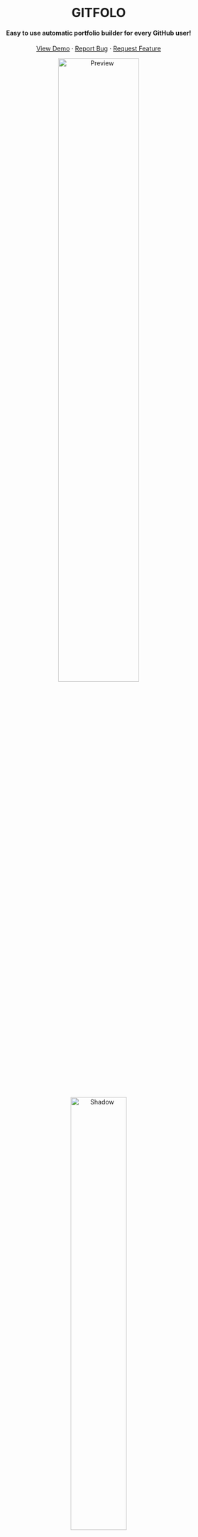 <br/>

<p align="center">

<h1 align="center"> GITFOLO </h1>

  <h4 align="center">Easy to use automatic portfolio builder for every GitHub user!</h4>
  <p align="center">
    <a href="https://abdullah-129.000webhostapp.com/">View Demo</a>
    ·
    <a href="https://abdullah-129.000webhostapp.com/">Report Bug</a>
    ·
    <a href="https://abdullah-129.000webhostapp.com/">Request Feature</a>
  </p>
</p>

<p align="center">
  <a href="https://abdullah-129.000webhostapp.com/">
    <img src="https://i.ibb.co/Sm90B9w/Portfolio-of-Abdullah-Shahid-Google-Chrome-2023-11-27-04-16-58.gif" alt="Preview" width="60%"/>
  </a>
  <br/>
  <a href="#arifszn"><img src="https://arifszn.netlify.app/assets/img/drop-shadow.png" width="50%" alt="Shadow"/></a>
</p>

**GitFolo** is an easy to use portfolio builder where you can create a portfolio page automatically by just providing your GitHub username. It is built using React.js on top of Vite. But it's not necessary to have knowledge on these to get you started. You can make your own copy with zero coding experience.

**Features:**

✓ [Easy to Setup](#-installation--setup)  
✓ [30 Themes](#themes)  
✓ [Google Analytics](#google-analytics)  
✓ [Hotjar](#hotjar)  
✓ [SEO](#seo)  
✓ [PWA](#pwa)  
✓ [Avatar and Bio](#avatar-and-bio)  
✓ [Social Links](#social-links)  
✓ [Skill Section](#skills)  
✓ [Experience Section](#experience)  
✓ [Certification Section](#certifications)  
✓ [Education Section](#education)  
✓ [Projects Section](#projects)  
✓ [Blog Posts Section](#blog-posts)

To view a live example, **[click here](https://abdullah-129.000webhostapp.com)**.

Or try it **[online](https://stackblitz.com/~/github.com/Abdullah-129/gitfolo)**.

<p align="center">
  <img src="https://i.ibb.co/7CrgRQB/Screenshot-2023-11-27-042021.png" alt="Themes">
</p>
<p align="center">
  <img src="https://i.ibb.co/Wcwg86S/Screenshot-2023-11-27-042031.png" alt="Themes">
</p>
<p align="center">
  <img src="https://i.ibb.co/syTXYGd/Screenshot-2023-11-27-042103.png" alt="Themes">
</p>
<p align="center">
  <img src="https://i.ibb.co/x86cm8F/Screenshot-2023-11-27-042048.png" alt="Themes">
</p>

## 🛠 Installation & Setup

There are two ways to use **GITFOLO**. Use any.

- [Forking this repo _(recommended)_](#forking-this-repo)
- [Setting up locally](#setting-up-locally)

### Forking this repo

These instructions will get you a copy of the project and deploy your portfolio online using GitHub Pages!

- **Fork repo:** Click [here](https://github.com/abdullah-129/gitfolo/fork) to fork the repo so you have your own project to customize. A "fork" is a copy of a repository.
- **Rename repo:**
  - If you want to host your portfolio at `https://<USERNAME>.github.io`, rename your forked repository to `username.github.io` in GitHub, where `username` is your GitHub username (or organization name).
  - If you want to host your portfolio at `https://<USERNAME>.github.io/<REPO_NAME>` (e.g. `https://<USERNAME>.github.io/portfolio`), rename your forked repository to `<REPO_NAME>` (e.g. `portfolio`) in GitHub.
- **Enable workflows:** Go to your repo's **Actions** tab and enable workflows.

  ![Workflows](https://arifszn.netlify.app/assets/img/hosted/gitprofile/workflows.png)

- **Base Value:** Open `vite.config.js`, and change `base`'s value.

  - If you are deploying to `https://<USERNAME>.github.io`, set `base` to `'/'`.

  - If you are deploying to `https://<USERNAME>.github.io/<REPO_NAME>` (e.g. `https://<USERNAME>.github.io/portfolio`), then set `base` to `'/<REPO_NAME>/'` (e.g. `'/portfolio/'`).

  ```js
  {
    base: '/',
    // ...
  }
  ```

- **Commit the changes:** Now commit to your **main** branch with your changes. Wait a few minutes so that the CI/CD pipeline can publish your website to GitHub Pages. You can check the progress in the [Actions]() tab.

Your portfolio website will be live shortly. Any time you commit a change to the **main** branch, the website will be automatically updated. If you face any issue viewing the website, double-check the `base` value in the `vite.config.js` file. Also, check if **Source** is set to **GitHub Actions** in **Settings** ➜ **Pages** ➜ **Build and deployment**.

If you wish to add a custom domain, no CNAME file is required. Just add it to your repo's **Settings** ➜ **Pages** ➜ **Custom domain**.

As this is a Vite project, you can also host your website to Netlify, Vercel, Heroku, or other popular services. Please refer to this [doc](https://vitejs.dev/guide/static-deploy.html) for a detailed deployment guide to other services. Also, if you are not deploying to GitHub pages, `base:` might need to be deleted from `vite.config.js`.

### Setting up locally

- Clone the project and change directory.

  ```shell
  git clone https://github.com/abdullah-129/gitfolo.git
  cd <directory>
  ```

- Install dependencies.

  ```shell
  npm install
  ```

- Run dev server.

  ```shell
  npm start
  ```

- Finally, visit [`http://localhost:3000/`](http://localhost:3000/) from your browser.

List of all config [here](#-customization).

**If you face any problems or have any questions, open an issue [here](https://github.com/abdullah-129/gitfolo/issues).**

## 🎨 Customization

All the magic happens in the file `gitprofile.config.js`. Open it and modify it according to your preference.

```js
// gitprofile.config.js

const config = {
  github: {
    username: 'abdullah-129', // Your GitHub org/user name. (Required)
    sortBy: 'stars', // stars | updated
    limit: 10,
    exclude: {
      forks: false, // Forked projects will not be displayed if set to true.
      projects: [], // These projects will not be displayed. example: ['my-project1', 'my-project2']
    },
  },
  social: {
    // linkedin: 'ariful-alam',
    // twitter: 'arif_szn',
    // mastodon: 'arifszn@mastodon.social',
    // facebook: '',
    instagram: 'abdullah.s29',
    youtube: '', // example: 'pewdiepie'
    dribbble: '',
    behance: '',
    // medium: 'arifszn',
    // dev: 'arifszn',
    stackoverflow: '', // example: '1/jeff-atwood'
    skype: '',
    telegram: '',
    website: '',
    phone: '',
    email: 'dev.abdullah.shahid@gmail.com',
  },
  resume: {
    fileUrl:
      'https://www.w3.org/WAI/ER/tests/xhtml/testfiles/resources/pdf/dummy.pdf', // Empty fileUrl will hide the `Download Resume` button.
  },
  skills: [
    'PHP',
    'Laravel',
    'JavaScript',
    'React.js',
    'Node.js',
    'Nest.js',
    'MySQL',
    'PostgreSQL',
    'Git',
    'Docker',
    'PHPUnit',
    'CSS',
    'Antd',
    'Tailwind',
  ],
  experiences: [
    {
      company: 'Upwork',
      position: 'React Developer',
      from: 'September 2022',
      to: 'Present',
      companyLink: 'https://upwork.com',
    },
    {
      company: 'Fiver',
      position: 'React Developer',
      from: 'July 2022',
      to: 'Present',
      companyLink: 'https://Fiver.com',
    },
  ],
  certifications: [
    {
      name: 'Javascript',
      body: 'The Advance Concepts',
      year: 'March 2020',
      link: 'https://publuu.com/flip-book/315215/728128',
    },
    {
      name: 'NodeJs',
      body: 'The Complete Node.js Developer Course',
      year: 'April 2020',
      link: 'https://publuu.com/flip-book/315215/728130',
    },
    {
      name: 'React Server',
      body: 'The Complete React Server State Management',
      year: 'April 2021',
      link: 'https://publuu.com/flip-book/315215/728135',
    },
  ],
  education: [
    {
      institution: 'Superior College',
      degree: 'Fsc. Pre-Eng',
      from: '2015',
      to: '2017',
    },
    {
      institution: 'University of Sialkot',
      degree: 'Bs. Computer Science',
      from: '2017',
      to: '2021',
    },
  ],

  // To hide the `My Projects` section, keep it empty.
  externalProjects: [
    {
      title: 'SportsWear Manufacturers Website',
      description:
        'This website is built using React.js for the frontend and utilizes Node.js as the backend. It also includes an admin panel similar to WordPress, enabling users to effortlessly add or remove products.',
      link: 'https://allup-sports.com',
      imageUrl: 'https://i.ibb.co/4fZrYw6/Screenshot-2023-11-27-005601.png',
    },
  ],
  // Display blog posts from your medium or dev account. (Optional)
  // blog: {
  //   source: 'dev', // medium | dev
  //   username: 'arifszn', // to hide blog section, keep it empty
  //   limit: 2, // How many posts to display. Max is 10.
  // },
  // googleAnalytics: {
  //   id: '', // GA3 tracking id/GA4 tag id UA-XXXXXXXXX-X | G-XXXXXXXXXX
  // },
  // // Track visitor interaction and behavior. https://www.hotjar.com
  // hotjar: {
  //   id: '',
  //   snippetVersion: 6,
  // },
  themeConfig: {
    defaultTheme: 'wireframe',

    // Hides the switch in the navbar
    // Useful if you want to support a single color mode
    disableSwitch: false,

    // Should use the prefers-color-scheme media-query,
    // using user system preferences, instead of the hardcoded defaultTheme
    respectPrefersColorScheme: false,

    // Hide the ring in Profile picture
    hideAvatarRing: false,

    // Available themes. To remove any theme, exclude from here.
    themes: [
      'light',
      'dark',
      'cupcake',
      'bumblebee',
      'emerald',
      'corporate',
      'synthwave',
      'retro',
      'cyberpunk',
      'valentine',
      'halloween',
      'garden',
      'forest',
      'aqua',
      'lofi',
      'pastel',
      'fantasy',
      'wireframe',
      'black',
      'luxury',
      'dracula',
      'cmyk',
      'autumn',
      'business',
      'acid',
      'lemonade',
      'night',
      'coffee',
      'winter',
      'procyon',
    ],

    // Custom theme
    customTheme: {
      primary: '#fc055b',
      secondary: '#219aaf',
      accent: '#e8d03a',
      neutral: '#2A2730',
      'base-100': '#E3E3ED',
      '--rounded-box': '3rem',
      '--rounded-btn': '3rem',
    },
  },

  // Optional Footer. Supports plain text or HTML.
  footer: `Developed By Abdullah Shahid ❤️`,
};

export default config;

```

### Themes

There are 30 themes available that can be selected from the dropdown.

The default theme can be specified.

```js
// gitprofile.config.js
const config = {
  // ...
  themeConfig: {
    defaultTheme: 'light',
    // ...
  },
};
```

<p align="center">
  <img src="https://i.ibb.co/L91Jpzj/Screenshot-2023-11-27-042957.png" alt="Theme Dropdown" width="50%">
</p>

You can create your own custom theme by modifying these values. Theme `procyon` will have the custom styles.

```js
// gitprofile.config.js
const config = {
  // ...
  themeConfig: {
    customTheme: {
      primary: '#fc055b',
      secondary: '#219aaf',
      accent: '#e8d03a',
      neutral: '#2A2730',
      'base-100': '#E3E3ED',
      '--rounded-box': '3rem',
      '--rounded-btn': '3rem',
    },
    // ...
  },
};
```

### Google Analytics

**GitProfile** supports both GA3 and GA4. If you do not want to use Google Analytics, keep the `id` empty.

```js
// gitprofile.config.js
const config = {
  // ...
  googleAnalytics: {
    id: '',
  },
};
```

Besides tracking visitors, it will track `click events` on projects and blog posts, and send them to Google Analytics.

### Hotjar

**GitProfile** supports [hotjar](https://www.hotjar.com) to track visitor interaction and behavior. If you do not want to use Hotjar, keep the `id` empty.

```js
// gitprofile.config.js
const config = {
  // ...
  hotjar: {
    id: '',
    snippetVersion: 6,
  },
};
```

### SEO

Meta tags will be auto-generated from configs dynamically. However, you can also manually add meta tags in `public/index.html`.

### PWA

GitProfile is PWA enabled. The site can be installed as a Progressive Web App.

![PWA](https://github.com/arifszn/gitprofile/assets/45073703/9dc7cc5c-4262-4445-a7a5-1e3566ef43fa)

### Avatar and Bio

Your avatar and bio will be fetched from GitHub automatically.

### Social Links

You can link your social media services you're using, including LinkedIn, Twitter, Mastodon, Facebook, Instagram, YouTube, Dribbble, Behance, Medium, dev, Stack Overflow, Skype, Telegram, personal website, phone and email.

```js
// gitprofile.config.js
const config = {
  // ...
  social: {
    linkedin: 'abdullah0129',
    twitter: 'abdullah-213',
    mastodon: 'dev.abdullah',
    facebook: '',
    instagram: '',
    youtube: '',
    dribbble: '',
    behance: '',
    medium: '',
    dev: '',
    stackoverflow: '',
    skype: '',
    telegram: '',
    website: '',
    phone: '',
    email: '',
  },
};
```

### Skills

To showcase your skills provide them here.

```js
// gitprofile.config.js
const config = {
  // ...
  skills: ['JavaScript', 'React.js'],
};
```

Empty array will hide the skills section.

### Experience

Provide your job history in `experiences`.

```js
// gitprofile.config.js
const config = {
  // ...
  experiences: [
    {
      company: 'Company Name',
      position: 'Position',
      from: 'September 2021',
      to: 'Present',
      companyLink: 'https://example.com',
    },
    {
      company: 'Company Name',
      position: 'Position',
      from: 'July 2019',
      to: 'August 2021',
      companyLink: 'https://example.com',
    },
  ],
};
```

Empty array will hide the experience section.

### Education

Provide your education history in `education`.

```js
// gitprofile.config.js
const config = {
  // ...
  education: [
    {
      institution: 'Institution name 1',
      degree: 'Bachelor of Science',
      from: '2015',
      to: '2019',
    },
    {
      institution: 'Institution name 2',
      degree: 'Higher Secondary Certificate (HSC)',
      from: '2012',
      to: '2014',
    },
  ],
};
```

Empty array will hide the education section.

### Certifications

Provide your industry certifications in `certifications`.

```js
// gitprofile.config.js
const config = {
  // ...
  certifications: [
    {
      name: 'Lorem ipsum',
      body: 'Lorem ipsum dolor sit amet',
      year: 'March 2022',
      link: 'https://example.com',
    },
  ],
};
```

Empty array will hide the certifications section.

### Projects

#### Github Projects

Your public repo from GitHub will be displayed in the `Github Projects` section automatically. You can limit how many projects do you want to be displayed. Also, you can hide forked or specific repo.

```js
// gitprofile.config.js
const config = {
  // ...
  github: {
    username: 'abdullah',
    sortBy: 'stars',
    limit: 8,
    exclude: {
      forks: false,
      projects: ['my-project1', 'my-project2'],
    },
  },
};
```

#### External Projects

In this section you can showcase your external/personal projects.

```js
// gitprofile.config.js
const config = {
  // ...
  externalProjects: [
    {
      title: 'Project Name',
      description: 'Description',
      link: 'https://example.com',
      imageUrl: 'https://via.placeholder.com/250x250',
    },
  ],
};
```

### Blog Posts

If you have [medium](https://medium.com) or [dev](https://dev.to) account, you can show your recent blog posts in here just by providing your medium/dev username. You can limit how many posts to display (Max is `10`).

```js
// gitprofile.config.js
const config = {
  // ...
  blog: {
    source: 'dev',
    username: 'abdullah',
    limit: 5,
  },
};
```



## 📄 License

[MIT](https://github.com/Abdullah-129/gitfolo/blob/main/LICENSE)
